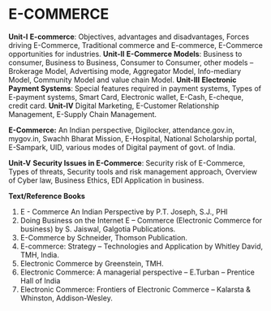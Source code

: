 # E-COMMERCE
**Unit-I**
**E-commerce**: Objectives, advantages and disadvantages, Forces driving E-Commerce, Traditional commerce and E-commerce, E-Commerce opportunities for industries.
**Unit-II**
**E-Commerce Models**: Business to consumer, Business to Business, Consumer to Consumer, other models –Brokerage Model, Advertising mode, Aggregator Model, Info-mediary Model, Community Model and value chain Model.
**Unit-III**
**Electronic Payment Systems**: Special features required in payment systems, Types of E-payment systems, Smart Card, Electronic wallet, E-Cash, E-cheque, credit card.
**Unit-IV**
Digital Marketing, E-Customer Relationship Management, E-Supply Chain Management. 

**E-Commerce:** An Indian perspective, Digilocker, attendance.gov.in, mygov.in, Swachh Bharat Mission, E-Hospital, National Scholarship portal, E-Sampark, UID, various modes of Digital payment of govt. of India.

**Unit-V**
**Security Issues in E-Commerce**: Security risk of E-Commerce, Types of threats, Security tools and risk management approach, Overview of Cyber law, Business Ethics, EDI Application in business.



**Text/Reference Books**

1. E - Commerce An Indian Perspective by P.T. Joseph, S.J., PHI
2. Doing Business on the Internet E – Commerce (Electronic Commerce for business) by S. Jaiswal, Galgotia
Publications.
3. E-Commerce by Schneider, Thomson Publication.
4. E-commerce: Strategy – Technologies and Application by Whitley David, TMH, India.
5. Electronic Commerce by Greenstein, TMH.
6. Electronic Commerce: A managerial perspective – E.Turban – Prentice Hall of India
7. Electronic Commerce: Frontiers of Electronic Commerce – Kalarsta & Whinston, Addison-Wesley.